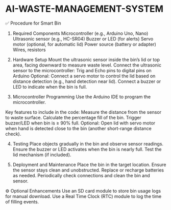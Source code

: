 # AI-WASTE-MANAGEMENT-SYSTEM
✅ Procedure for Smart Bin 

1. Required Components
Microcontroller (e.g., Arduino Uno, Nano)
Ultrasonic sensor (e.g., HC-SR04)
Buzzer or LED (for alerts)
Servo motor (optional, for automatic lid)
Power source (battery or adapter)
Wires, resistors

2. Hardware Setup
Mount the ultrasonic sensor inside the bin’s lid or top area, facing downward to measure waste level.
Connect the ultrasonic sensor to the microcontroller:
Trig and Echo pins to digital pins on Arduino
Optional: Connect a servo motor to control the lid based on distance detection (e.g., hand detection near lid).
Connect a buzzer or LED to indicate when the bin is full.

3. Microcontroller Programming
Use the Arduino IDE to program the microcontroller.

Key features to include in the code:
Measure the distance from the sensor to waste surface.
Calculate the percentage fill of the bin.
Trigger buzzer/LED when bin is ≥ 90% full.
Optional: Open lid with servo motor when hand is detected close to the bin (another short-range distance check).

4. Testing
Place objects gradually in the bin and observe sensor readings.
Ensure the buzzer or LED activates when the bin is nearly full.
Test the lid mechanism (if included).

5. Deployment and Maintenance
Place the bin in the target location.
Ensure the sensor stays clean and unobstructed.
Replace or recharge batteries as needed.
Periodically check connections and clean the bin and sensor.

⚙️ Optional Enhancements
Use an SD card module to store bin usage logs for manual download.
Use a Real Time Clock (RTC) module to log the time of filling events.
